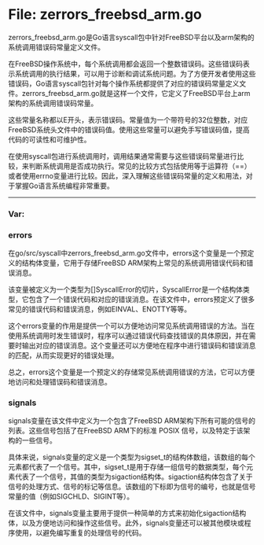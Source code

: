 # File: zerrors_freebsd_arm.go

zerrors_freebsd_arm.go是Go语言syscall包中针对FreeBSD平台以及arm架构的系统调用错误码常量定义文件。

在FreeBSD操作系统中，每个系统调用都会返回一个整数错误码。这些错误码表示系统调用的执行结果，可以用于诊断和调试系统问题。为了方便开发者使用这些错误码，Go语言syscall包针对每个操作系统都提供了对应的错误码常量定义文件。zerrors_freebsd_arm.go就是这样一个文件，它定义了FreeBSD平台上arm架构的系统调用错误码常量。

这些常量名称都以E开头，表示错误码。常量值为一个带符号的32位整数，对应FreeBSD系统头文件中的错误码值。使用这些常量可以避免手写错误码值，提高代码的可读性和可维护性。

在使用syscall包进行系统调用时，调用结果通常需要与这些错误码常量进行比较，来判断系统调用是否成功执行。常见的比较方式包括使用等于运算符（==）或者使用errno变量进行比较。因此，深入理解这些错误码常量的定义和用法，对于掌握Go语言系统编程非常重要。




---

### Var:

### errors

在go/src/syscall中zerrors_freebsd_arm.go文件中，errors这个变量是一个预定义的结构体变量，它用于存储FreeBSD ARM架构上常见的系统调用错误代码和错误消息。

该变量被定义为一个类型为[]SyscallError的切片，SyscallError是一个结构体类型，它包含了一个错误代码和对应的错误消息。在该文件中，errors预定义了很多常见的错误代码和错误消息，例如EINVAL、ENOTTY等等。

这个errors变量的作用是提供一个可以方便地访问常见系统调用错误的方法。当在使用系统调用时发生错误时，程序可以通过错误代码查找错误的具体原因，并在需要时输出对应的错误消息。这个变量还可以方便地在程序中进行错误码和错误消息的匹配，从而实现更好的错误处理。

总之，errors这个变量是一个预定义的存储常见系统调用错误的方法，它可以方便地访问和处理错误码和错误消息。



### signals

signals变量在该文件中定义为一个包含了FreeBSD ARM架构下所有可能的信号的列表。这些信号包括了在FreeBSD ARM下的标准 POSIX 信号，以及特定于该架构的一些信号。

具体来说，signals变量的定义是一个类型为sigset_t的结构体数组，该数组的每个元素都代表了一个信号。其中，sigset_t是用于存储一组信号的数据类型，每个元素代表了一个信号，其值的类型为sigaction结构体。sigaction结构体包含了关于信号的处理方式、信号的标记等信息。该数组的下标即为信号的编号，也就是信号常量的值（例如SIGCHLD、SIGINT等）。

在该文件中，signals变量主要用于提供一种简单的方式来初始化sigaction结构体，以及方便地访问和操作这些信号。此外，signals变量还可以被其他模块或程序使用，以避免编写重复的处理信号的代码。



